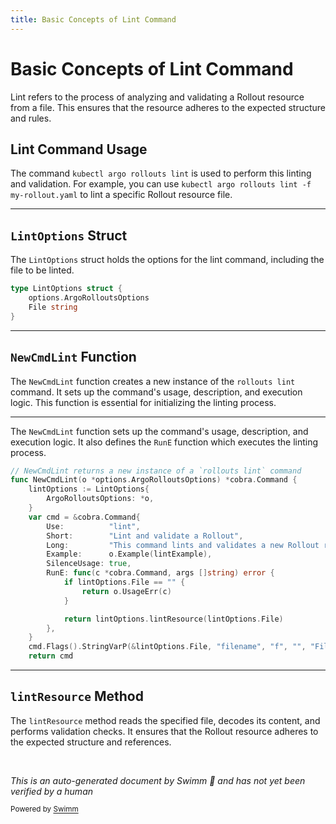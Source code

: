 ```yaml
---
title: Basic Concepts of Lint Command
---
```

# Basic Concepts of Lint Command

Lint refers to the process of analyzing and validating a Rollout resource from a file. This ensures that the resource adheres to the expected structure and rules.

## Lint Command Usage

The command <SwmToken path="pkg/kubectl-argo-rollouts/cmd/lint/lint.go" pos="12:14:14" line-data="	&quot;github.com/argoproj/argo-rollouts/pkg/kubectl-argo-rollouts/options&quot;">`kubectl`</SwmToken>` `<SwmToken path="pkg/kubectl-argo-rollouts/cmd/lint/lint.go" pos="9:8:8" line-data="	&quot;github.com/argoproj/argo-rollouts/pkg/apis/rollouts&quot;">`argo`</SwmToken>` `<SwmToken path="pkg/kubectl-argo-rollouts/cmd/lint/lint.go" pos="40:17:17" line-data="// NewCmdLint returns a new instance of a `rollouts lint` command">`rollouts`</SwmToken>` `<SwmToken path="pkg/kubectl-argo-rollouts/cmd/lint/lint.go" pos="40:19:19" line-data="// NewCmdLint returns a new instance of a `rollouts lint` command">`lint`</SwmToken> is used to perform this linting and validation. For example, you can use <SwmToken path="pkg/kubectl-argo-rollouts/cmd/lint/lint.go" pos="12:14:14" line-data="	&quot;github.com/argoproj/argo-rollouts/pkg/kubectl-argo-rollouts/options&quot;">`kubectl`</SwmToken>` `<SwmToken path="pkg/kubectl-argo-rollouts/cmd/lint/lint.go" pos="9:8:8" line-data="	&quot;github.com/argoproj/argo-rollouts/pkg/apis/rollouts&quot;">`argo`</SwmToken>` `<SwmToken path="pkg/kubectl-argo-rollouts/cmd/lint/lint.go" pos="40:17:17" line-data="// NewCmdLint returns a new instance of a `rollouts lint` command">`rollouts`</SwmToken>` `<SwmToken path="pkg/kubectl-argo-rollouts/cmd/lint/lint.go" pos="40:19:19" line-data="// NewCmdLint returns a new instance of a `rollouts lint` command">`lint`</SwmToken>` `<SwmToken path="pkg/kubectl-argo-rollouts/cmd/lint/lint.go" pos="37:9:10" line-data="	%[1]s lint -f my-rollout.yaml`">`-f`</SwmToken>` `<SwmToken path="pkg/kubectl-argo-rollouts/cmd/lint/lint.go" pos="37:12:16" line-data="	%[1]s lint -f my-rollout.yaml`">`my-rollout.yaml`</SwmToken> to lint a specific Rollout resource file.

<SwmSnippet path="/pkg/kubectl-argo-rollouts/cmd/lint/lint.go" line="24">

---

## <SwmToken path="pkg/kubectl-argo-rollouts/cmd/lint/lint.go" pos="24:2:2" line-data="type LintOptions struct {">`LintOptions`</SwmToken> Struct

The <SwmToken path="pkg/kubectl-argo-rollouts/cmd/lint/lint.go" pos="24:2:2" line-data="type LintOptions struct {">`LintOptions`</SwmToken> struct holds the options for the lint command, including the file to be linted.

```go
type LintOptions struct {
	options.ArgoRolloutsOptions
	File string
}
```

---

</SwmSnippet>

## <SwmToken path="pkg/kubectl-argo-rollouts/cmd/lint/lint.go" pos="40:2:2" line-data="// NewCmdLint returns a new instance of a `rollouts lint` command">`NewCmdLint`</SwmToken> Function

The <SwmToken path="pkg/kubectl-argo-rollouts/cmd/lint/lint.go" pos="40:2:2" line-data="// NewCmdLint returns a new instance of a `rollouts lint` command">`NewCmdLint`</SwmToken> function creates a new instance of the <SwmToken path="pkg/kubectl-argo-rollouts/cmd/lint/lint.go" pos="40:17:19" line-data="// NewCmdLint returns a new instance of a `rollouts lint` command">`rollouts lint`</SwmToken> command. It sets up the command's usage, description, and execution logic. This function is essential for initializing the linting process.

<SwmSnippet path="/pkg/kubectl-argo-rollouts/cmd/lint/lint.go" line="40">

---

The <SwmToken path="pkg/kubectl-argo-rollouts/cmd/lint/lint.go" pos="40:2:2" line-data="// NewCmdLint returns a new instance of a `rollouts lint` command">`NewCmdLint`</SwmToken> function sets up the command's usage, description, and execution logic. It also defines the <SwmToken path="pkg/kubectl-argo-rollouts/cmd/lint/lint.go" pos="51:1:1" line-data="		RunE: func(c *cobra.Command, args []string) error {">`RunE`</SwmToken> function which executes the linting process.

```go
// NewCmdLint returns a new instance of a `rollouts lint` command
func NewCmdLint(o *options.ArgoRolloutsOptions) *cobra.Command {
	lintOptions := LintOptions{
		ArgoRolloutsOptions: *o,
	}
	var cmd = &cobra.Command{
		Use:          "lint",
		Short:        "Lint and validate a Rollout",
		Long:         "This command lints and validates a new Rollout resource from a file.",
		Example:      o.Example(lintExample),
		SilenceUsage: true,
		RunE: func(c *cobra.Command, args []string) error {
			if lintOptions.File == "" {
				return o.UsageErr(c)
			}

			return lintOptions.lintResource(lintOptions.File)
		},
	}
	cmd.Flags().StringVarP(&lintOptions.File, "filename", "f", "", "File to lint")
	return cmd
```

---

</SwmSnippet>

## <SwmToken path="pkg/kubectl-argo-rollouts/cmd/lint/lint.go" pos="56:5:5" line-data="			return lintOptions.lintResource(lintOptions.File)">`lintResource`</SwmToken> Method

The <SwmToken path="pkg/kubectl-argo-rollouts/cmd/lint/lint.go" pos="56:5:5" line-data="			return lintOptions.lintResource(lintOptions.File)">`lintResource`</SwmToken> method reads the specified file, decodes its content, and performs validation checks. It ensures that the Rollout resource adheres to the expected structure and references.

&nbsp;

*This is an auto-generated document by Swimm 🌊 and has not yet been verified by a human*

<SwmMeta version="3.0.0" repo-id="Z2l0aHViJTNBJTNBaW50dWl0LWFyZ28tcm9sbG91dHMtZGVtbyUzQSUzQVN3aW1tLURlbW8=" repo-name="intuit-argo-rollouts-demo"><sup>Powered by [Swimm](/)</sup></SwmMeta>
